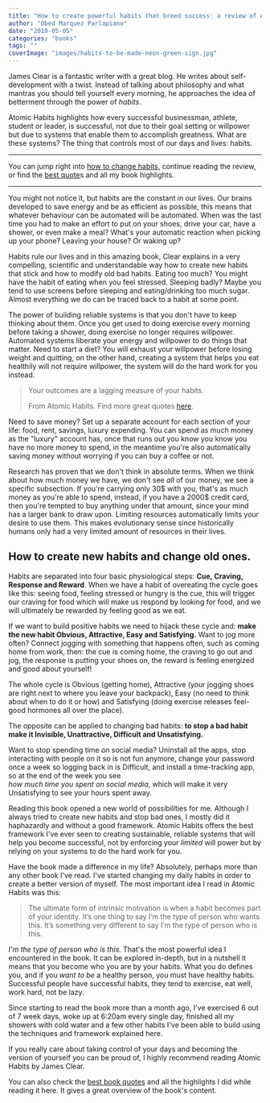 ```yaml
---
title: "How to create powerful habits that breed success: a review of Atomic Habits."
author: "Obed Marquez Parlapiano"
date: "2019-05-05"
categories: "books"
tags: ""
coverImage: "images/habits-to-be-made-neon-green-sign.jpg"
---
```


James Clear is a fantastic writer with a great blog. He writes about self-development with a twist. Instead of talking about philosophy and what mantras you should tell yourself every morning, he approaches the idea of betterment through the power of _habits_.

Atomic Habits highlights how every successful businessman, athlete, student or leader, is successful, not due to their goal setting or willpower but due to systems that enable them to accomplish greatness. What are these systems? The thing that controls most of our days and lives: habits.

* * *

You can jump right into [how to change habits,](#how-to) continue reading the review, or find the [best quote](https://obedparla.com/books/highlights/best-quotes-from-atomic-habits-by-james-clear/)s and all my book highlights.

* * *

You might not notice it, but habits are the constant in our lives. Our brains developed to save energy and be as efficient as possible, this means that whatever behaviour can be automated will be automated. When was the last time you had to make an effort to put on your shoes, drive your car, have a shower, or even make a meal? What's your automatic reaction when picking up your phone? Leaving your house? Or waking up?

Habits rule our lives and in this amazing book, Clear explains in a very compelling, scientific and understandable way how to create new habits that stick and how to modify old bad habits. Eating too much? You might have the habit of eating when you feel stressed. Sleeping badly? Maybe you tend to use screens before sleeping and eating/drinking too much sugar. Almost everything we do can be traced back to a habit at some point.

The power of building reliable systems is that you don't have to keep thinking about them. Once you get used to doing exercise every morning before taking a shower, doing exercise no longer requires willpower. Automated systems liberate your energy and willpower to do things that matter. Need to start a diet? You will exhaust your willpower before losing weight and quitting, on the other hand, creating a system that helps you eat healthily will not require willpower, the system will do the hard work for you instead.

> Your outcomes are a lagging measure of your habits.
> 
> From Atomic Habits. Find more great quotes [here](https://obedparla.com/books/highlights/best-quotes-from-atomic-habits-by-james-clear/).

Need to save money? Set up a separate account for each section of your life: food, rent, savings, luxury expending. You can spend as much money as the "luxury" account has, once that runs out you know you know you have no more money to spend, in the meantime you're also automatically saving money without worrying if you can buy a coffee or not.

Research has proven that we don't think in absolute terms. When we think about how much money we have, we don't see _all_ of our money, we see a specific subsection. If you're carrying only 30$ with you, that's as much money as you're able to spend, instead, if you have a 2000$ credit card, then you're tempted to buy anything under that amount, since your mind has a larger bank to draw upon. Limiting resources automatically limits your desire to use them. This makes evolutionary sense since historically humans only had a very limited amount of resources in their lives.

## How to create new habits and change old ones.

Habits are separated into four basic physiological steps: **Cue, Craving, Response and Reward**. When we have a habit of overeating the cycle goes like this: seeing food, feeling stressed or hungry is the cue, this will trigger our craving for food which will make us respond by looking for food, and we will ultimately be rewarded by feeling good as we eat.

If we want to build positive habits we need to hijack these cycle and: **make the new habit Obvious, Attractive, Easy and Satisfying.** Want to jog more often? Connect jogging with something that happens often, such as coming home from work, then: the cue is coming home, the craving to go out and jog, the response is putting your shoes on, the reward is feeling energized and good about yourself!

The whole cycle is Obvious (getting home), Attractive (your jogging shoes are right next to where you leave your backpack), Easy (no need to think about when to do it or how) and Satisfying (doing exercise releases feel-good hormones all over the place).

The opposite can be applied to changing bad habits: **to stop a bad habit make it Invisible, Unattractive, Difficult and Unsatisfying.**

Want to stop spending time on social media? Uninstall all the apps, stop interacting with people on it so is not fun anymore, change your password once a week so logging back in is Difficult, and install a time-tracking app, so at the end of the week you see _how much time you spent on social media_, which will make it very Unsatisfying to see your hours spent away.

Reading this book opened a new world of possibilities for me. Although I always tried to create new habits and stop bad ones, I mostly did it haphazardly and without a good framework. Atomic Habits offers the best framework I've ever seen to creating sustainable, reliable systems that will help you become successful, not by enforcing your _limited_ will power but by relying on your systems to do the hard work for you.

Have the book made a difference in my life? Absolutely, perhaps more than any other book I've read. I've started changing my daily habits in order to create a better version of myself. The most important idea I read in Atomic Habits was this:

> The ultimate form of intrinsic motivation is when a habit becomes part of your identity. It’s one thing to say I’m the type of person who wants this. It’s something very different to say I’m the type of person who is this.

_I'm the type of person who is this._ That's the most powerful idea I encountered in the book. It can be explored in-depth, but in a nutshell it means that you become who you are by your habits. What you do defines you, and if you _want to be_ a healthy person, you must have healthy habits. Successful people have successful habits, they tend to exercise, eat well, work hard, not be lazy.

Since starting to read the book more than a month ago, I've exercised 6 out of 7 week days, woke up at 6:20am every single day, finished all my showers with cold water and a few other habits I've been able to build using the techniques and framework explained here.

If you really care about taking control of your days and becoming the version of yourself you can be proud of, I highly recommend reading Atomic Habits by James Clear.

You can also check the [best book quotes](https://obedparla.com/books/highlights/best-quotes-from-atomic-habits-by-james-clear/) and all the highlights I did while reading it here. It gives a great overview of the book's content.
